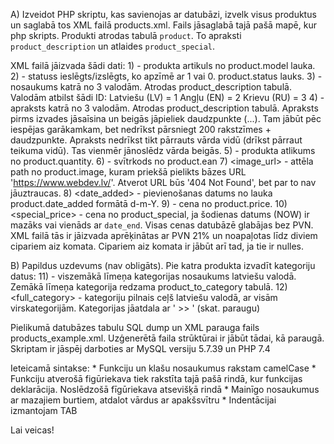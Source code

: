 A) Izveidot PHP skriptu, kas savienojas ar datubāzi, izvelk visus produktus un saglabā tos XML failā products.xml. Fails jāsaglabā tajā pašā mapē, kur php skripts.
Produkti atrodas tabulā `product`. To apraksti `product_description` un atlaides `product_special`.

XML failā jāizvada šādi dati:
	1) <model> - produkta artikuls no product.model lauka.
	2) <status> - statuss ieslēgts/izslēgts, ko apzīmē ar 1 vai 0. product.status lauks.
	3) <name> - nosaukums katrā no 3 valodām. Atrodas product_description tabulā.
	Valodām atbilst šādi ID:
	Latviešu (LV) = 1
	Angļu (EN) = 2
	Krievu (RU) = 3
	4) <description> - apraksts katrā no 3 valodām. Atrodas product_description tabulā. Apraksts pirms izvades jāsaīsina un beigās jāpieliek daudzpunkte (...). Tam jābūt pēc iespējas garākamkam, bet nedrīkst pārsniegt 200 rakstzīmes + daudzpunkte. Apraksts nedrīkst tikt pārrauts vārda vidū (drīkst pārraut teikuma vidū). Tas vienmēr jānoslēdz vārda beigās.
	5) <quantity> - produkta atlikums no product.quantity.
	6) <ean> - svītrkods no product.ean
	7) <image_url> - attēla path no product.image, kuram priekšā pielikts bāzes URL 'https://www.webdev.lv/'. Atverot URL būs '404 Not Found', bet par to nav jāuztraucas. 
	8) <date_added> - pievienošanas datums no lauka product.date_added formātā d-m-Y.
	9) <price> - cena no product.price.
	10) <special_price> - cena no product_special, ja šodienas datums (NOW) ir mazāks vai vienāds ar `date_end`.
	Visas cenas datubāzē glabājas bez PVN. XML failā tās ir jāizvada aprēķinātas ar PVN 21% un noapaļotas līdz diviem cipariem aiz komata. Cipariem aiz komata ir jābūt arī tad, ja tie ir nulles.

B) Papildus uzdevums (nav obligāts). Pie katra produkta izvadīt kategoriju datus:
	11) <category> - viszemākā līmeņa kategorijas nosaukums latviešu valodā. Zemākā līmeņa kategorija redzama product_to_category tabulā.
	12) <full_category> - kategoriju pilnais ceļš latviešu valodā, ar visām virskategorijām. Kategorijas jāatdala ar ' >> ' (skat. paraugu)
	

Pielikumā datubāzes tabulu SQL dump un XML parauga fails products_example.xml. Uzģenerētā faila strūktūrai ir jābūt tādai, kā paraugā.
Skriptam ir jāspēj darboties ar MySQL versiju 5.7.39 un PHP 7.4

Ieteicamā sintakse:
	* Funkciju un klašu nosaukumus rakstam camelCase
	* Funkciju atverošā figūriekava tiek rakstīta tajā pašā rindā, kur funkcijas deklarācija. Noslēdzošā fīgūriekava atsevišķā rindā
	* Mainīgo nosaukumus ar mazajiem burtiem, atdalot vārdus ar apakšsvītru
	* Indentācijai izmantojam TAB
	
Lai veicas!
